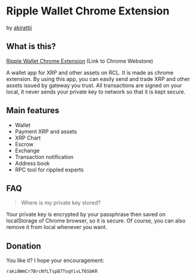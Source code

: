 # Ripple Wallet Chrome Extension 
  
  by [akirattii](https://plus.google.com/+AkiraTanakaakirattii)


## What is this?

[Ripple Wallet Chrome Extension](https://chrome.google.com/webstore/detail/ripple-wallet/pbdihppojjickcoendiloibpjokjaobc) (Link to Chrome Webstore)  
  
A wallet app for XRP and other assets on RCL. It is made as chrome extension.
By using this app, you can easily send and trade XRP and other assets issued by gateway you trust.
All transactions are signed on your local, it never sends your private key to network so that it is kept secure.


## Main features

+ Wallet
+ Payment XRP and assets
+ XRP Chart
+ Escrow
+ Exchange
+ Transaction notification
+ Address book
+ RPC tool for rippled experts


## FAQ

> Where is my private key stored?

Your private key is encrypted by your passphrase then saved on localStorage of Chrome browser, so it is secure. Of course, you can also remove it from local whenever you want.


## Donation

You like it? I hope your encouragement:

`raki8WmCr7BrcNfLTspB7ToqYivLT6SbKR`
